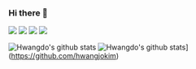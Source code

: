 ### Hi there 👋
<p>
<img src="https://img.shields.io/badge/C Language-A8B9CC?style=flat-square&logo=C&logoColor=black"/>
  <img src="https://img.shields.io/badge/C++-00599C?style=flat-square&logo=C%2B%2B&logoColor=white"/>
<img src="https://img.shields.io/badge/Python-3776AB?style=flat-square&logo=Python&logoColor=white"/>
  <img src="https://img.shields.io/badge/Java-007396?style=flat-square&logo=Java&logoColor=white"/>
</p>

![Hwangdo's github stats](https://github-readme-stats.vercel.app/api?username=hwangjokim&show_icons=true)
![Hwangdo's github stats](https://github-readme-stats.vercel.app/api/top-langs/?username=hwangjokim&show_icons=true&hide_border=true&title_color=004386&icon_color=004386&layout=compact)](https://github.com/hwangjokim)
<!--
**hwangjokim/hwangjokim** is a ✨ _special_ ✨ repository because its `README.md` (this file) appears on your GitHub profile.

Here are some ideas to get you started:

- 🔭 I’m currently working on ...
- 🌱 I’m currently learning ...
- 👯 I’m looking to collaborate on ...
- 🤔 I’m looking for help with ...
- 💬 Ask me about ...
- 📫 How to reach me: ...
- 😄 Pronouns: ...
- ⚡ Fun fact: ...
-->
